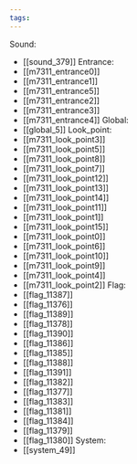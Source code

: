 ```yaml
---
tags:
---
```

Sound:
- [[sound_379]]
Entrance:
- [[m7311_entrance0]]
- [[m7311_entrance1]]
- [[m7311_entrance5]]
- [[m7311_entrance2]]
- [[m7311_entrance3]]
- [[m7311_entrance4]]
Global:
- [[global_5]]
Look_point:
- [[m7311_look_point3]]
- [[m7311_look_point5]]
- [[m7311_look_point8]]
- [[m7311_look_point7]]
- [[m7311_look_point12]]
- [[m7311_look_point13]]
- [[m7311_look_point14]]
- [[m7311_look_point11]]
- [[m7311_look_point1]]
- [[m7311_look_point15]]
- [[m7311_look_point0]]
- [[m7311_look_point6]]
- [[m7311_look_point10]]
- [[m7311_look_point9]]
- [[m7311_look_point4]]
- [[m7311_look_point2]]
Flag:
- [[flag_11387]]
- [[flag_11376]]
- [[flag_11389]]
- [[flag_11378]]
- [[flag_11390]]
- [[flag_11386]]
- [[flag_11385]]
- [[flag_11388]]
- [[flag_11391]]
- [[flag_11382]]
- [[flag_11377]]
- [[flag_11383]]
- [[flag_11381]]
- [[flag_11384]]
- [[flag_11379]]
- [[flag_11380]]
System:
- [[system_49]]
